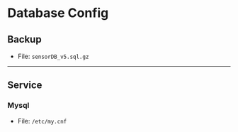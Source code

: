 Database Config
===
## Backup
- File: `sensorDB_v5.sql.gz`
---
## Service
### Mysql 
- File: `/etc/my.cnf`
